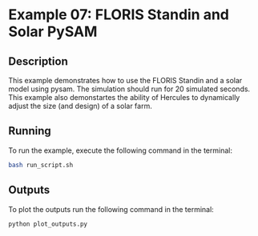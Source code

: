 # Example 07: FLORIS Standin and Solar PySAM

## Description

This example demonstrates how to use the FLORIS Standin and a solar model using pysam.  The simulation should run for 20 simulated seconds. This example also demonstartes the ability of Hercules to dynamically adjust the size (and design) of a solar farm.


## Running

To run the example, execute the following command in the terminal:

```bash
bash run_script.sh
```
## Outputs

To plot the outputs run the following command in the terminal:

```bash
python plot_outputs.py
```